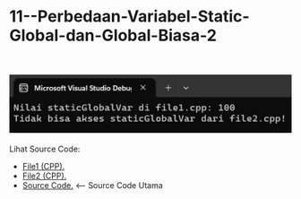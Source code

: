 # 11--Perbedaan-Variabel-Static-Global-dan-Global-Biasa-2<br><br>
<img src="https://github.com/RizkyKhapidsyah/11--Perbedaan-Variabel-Static-Global-dan-Global-Biasa-2/blob/master/Hasil/SS_Hasil.png"><br><br>
Lihat Source Code:<br>
* <a href="https://github.com/RizkyKhapidsyah/11--Perbedaan-Variabel-Static-Global-dan-Global-Biasa-2/blob/master/File1.cpp">File1 (CPP).</a><br>
* <a href="https://github.com/RizkyKhapidsyah/11--Perbedaan-Variabel-Static-Global-dan-Global-Biasa-2/blob/master/File2.cpp">File2 (CPP).</a><br>
* <a href="https://github.com/RizkyKhapidsyah/11--Perbedaan-Variabel-Static-Global-dan-Global-Biasa-2/blob/master/SourceCode.cpp">Source Code.</a> <-- Source Code Utama

